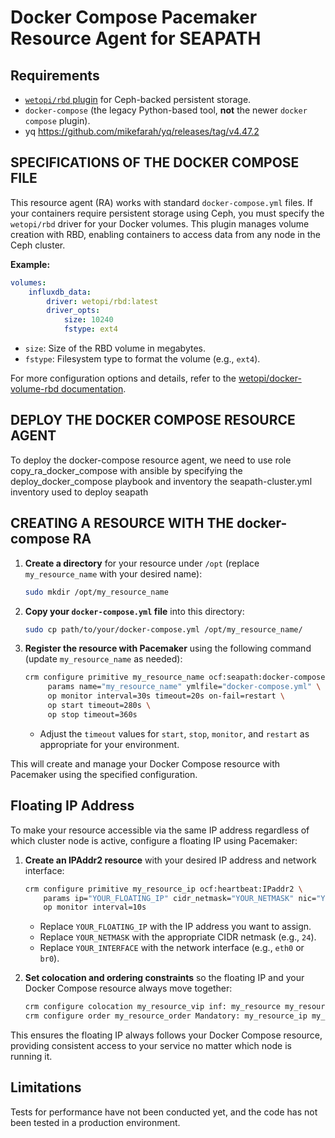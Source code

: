 # Docker Compose Pacemaker Resource Agent for SEAPATH

## Requirements

- [`wetopi/rbd` plugin](https://github.com/wetopi/docker-volume-rbd/) for Ceph-backed persistent storage.
- `docker-compose` (the legacy Python-based tool, **not** the newer `docker compose` plugin).
- yq https://github.com/mikefarah/yq/releases/tag/v4.47.2

## SPECIFICATIONS OF THE DOCKER COMPOSE FILE

This resource agent (RA) works with standard `docker-compose.yml` files. If your containers require persistent storage using Ceph, you must specify the `wetopi/rbd` driver for your Docker volumes. This plugin manages volume creation with RBD, enabling containers to access data from any node in the Ceph cluster.

**Example:**

```yaml
volumes:
    influxdb_data:
        driver: wetopi/rbd:latest
        driver_opts:
            size: 10240
            fstype: ext4
```

- `size`: Size of the RBD volume in megabytes.
- `fstype`: Filesystem type to format the volume (e.g., `ext4`).

For more configuration options and details, refer to the [wetopi/docker-volume-rbd documentation](https://github.com/wetopi/docker-volume-rbd/).

## DEPLOY THE DOCKER COMPOSE RESOURCE AGENT

To deploy the docker-compose resource agent, we need to use role copy_ra_docker_compose with ansible by specifying the deploy_docker_compose playbook and inventory the seapath-cluster.yml inventory used to deploy seapath


## CREATING A RESOURCE WITH THE docker-compose RA

1. **Create a directory** for your resource under `/opt` (replace `my_resource_name` with your desired name):

    ```sh
    sudo mkdir /opt/my_resource_name
    ```

2. **Copy your `docker-compose.yml` file** into this directory:

    ```sh
    sudo cp path/to/your/docker-compose.yml /opt/my_resource_name/
    ```

3. **Register the resource with Pacemaker** using the following command (update `my_resource_name` as needed):

    ```sh
    crm configure primitive my_resource_name ocf:seapath:docker-compose \
         params name="my_resource_name" ymlfile="docker-compose.yml" \
         op monitor interval=30s timeout=20s on-fail=restart \
         op start timeout=280s \
         op stop timeout=360s
    ```

    - Adjust the `timeout` values for `start`, `stop`, `monitor`, and `restart` as appropriate for your environment.

This will create and manage your Docker Compose resource with Pacemaker using the specified configuration.

## Floating IP Address

To make your resource accessible via the same IP address regardless of which cluster node is active, configure a floating IP using Pacemaker:

1. **Create an IPAddr2 resource** with your desired IP address and network interface:

    ```sh
    crm configure primitive my_resource_ip ocf:heartbeat:IPaddr2 \
        params ip="YOUR_FLOATING_IP" cidr_netmask="YOUR_NETMASK" nic="YOUR_INTERFACE" \
        op monitor interval=10s
    ```

    - Replace `YOUR_FLOATING_IP` with the IP address you want to assign.
    - Replace `YOUR_NETMASK` with the appropriate CIDR netmask (e.g., `24`).
    - Replace `YOUR_INTERFACE` with the network interface (e.g., `eth0` or `br0`).

2. **Set colocation and ordering constraints** so the floating IP and your Docker Compose resource always move together:

    ```sh
    crm configure colocation my_resource_vip inf: my_resource my_resource_ip
    crm configure order my_resource_order Mandatory: my_resource_ip my_resource
    ```

This ensures the floating IP always follows your Docker Compose resource, providing consistent access to your service no matter which node is running it.

## Limitations

Tests for performance have not been conducted yet, and the code has not been tested in a production environment.